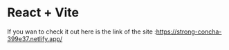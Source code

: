 # React + Vite

If you wan to check it out here is the link of the site :https://strong-concha-399e37.netlify.app/ 
